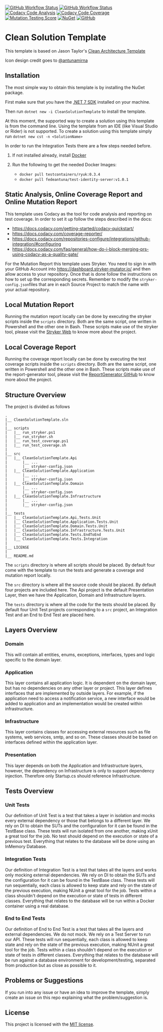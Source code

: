 [![GitHub Workflow Status](https://img.shields.io/github/workflow/status/fedeantuna/clean-solution-template/Build?style=flat-square)](https://github.com/fedeantuna/clean-solution-template/blob/main/.github/workflows/build.yml)
[![GitHub Workflow Status](https://img.shields.io/github/workflow/status/fedeantuna/clean-solution-template/Package?label=package\&style=flat-square)](https://github.com/fedeantuna/clean-solution-template/blob/main/.github/workflows/package.yml)
[![Codacy Code Analysis](https://img.shields.io/codacy/grade/ff9e3c8e39824582be03f19769d3b6ad?style=flat-square)](https://www.codacy.com/gh/fedeantuna/clean-solution-template/dashboard?utm_source=github.com\&utm_medium=referral\&utm_content=fedeantuna/clean-solution-template\&utm_campaign=Badge_Grade)
[![Codacy Code Coverage](https://img.shields.io/codacy/coverage/ff9e3c8e39824582be03f19769d3b6ad?style=flat-square)](https://www.codacy.com/gh/fedeantuna/clean-solution-template/dashboard?utm_source=github.com\&utm_medium=referral\&utm_content=fedeantuna/clean-solution-template\&utm_campaign=Badge_Coverage)
[![Mutation Testing Score](https://img.shields.io/endpoint?style=flat-square\&url=https%3A%2F%2Fbadge-api.stryker-mutator.io%2Fgithub.com%2Ffedeantuna%2Fclean-solution-template%2Fmain)](https://dashboard.stryker-mutator.io/reports/github.com/fedeantuna/clean-solution-template/main)
[![NuGet](https://img.shields.io/nuget/v/CleanSolutionTemplate?style=flat-square)](https://www.nuget.org/packages/CleanSolutionTemplate/)
[![GitHub](https://img.shields.io/github/license/fedeantuna/clean-solution-template?style=flat-square)](https://github.com/fedeantuna/clean-solution-template/blob/main/LICENSE)

# Clean Solution Template

This template is based on Jason Taylor's [Clean Architecture Template](https://github.com/jasontaylordev/CleanArchitecture)

Icon design credit goes to [@antunamirna](https://www.instagram.com/antunamirna/)

## Installation

The most simple way to obtain this template is by installing the NuGet package.

First make sure that you have the [.NET 7 SDK](https://dotnet.microsoft.com/en-us/download/dotnet/7.0) installed on your machine.

Then run `dotnet new -i CleanSolutionTemplate` to install the template.

At this moment, the supported way to create a solution using this template is from the command line. Using the template from an IDE (like Visual Studio or Rider) is not supported. To create a solution using this template simply run `dotnet new cst -n <SolutionName>`

In order to run the Integration Tests there are a few steps needed before.

1.  If not installed already, install [Docker](https://docker.com)

2.  Run the following to get the needed Docker Images:
    *   `docker pull testcontainers/ryuk:0.3.4`
    *   `docker pull fedeantuna/test-identity-server:v1.0.1`

## Static Analysis, Online Coverage Report and Online Mutation Report

This template uses Codacy as the tool for code analysis and reporting on test coverage. In order to set it up follow the steps described in the docs:

*   https://docs.codacy.com/getting-started/codacy-quickstart/
*   https://docs.codacy.com/coverage-reporter/
*   https://docs.codacy.com/repositories-configure/integrations/github-integration/#configuring
*   https://docs.codacy.com/faq/general/how-do-i-block-merging-prs-using-codacy-as-a-quality-gate/

For the Mutation Report this template uses Stryker. You need to sign in with your GitHub Account into https://dashboard.stryker-mutator.io/ and then allow access to your repository. Once that is done follow the instructions on how to set up the corresponding secrets. Remember to modify the `stryker-config.json`files that are in each Source Project to match the name with your actual repository.

## Local Mutation Report

Running the mutation report locally can be done by executing the stryker scripts inside the `scripts` directory. Both are the same script, one written in Powershell and the other one in Bash. These scripts make use of the stryker tool, please visit the [Stryker Web](https://stryker-mutator.io/docs/stryker-net/introduction/) to know more about the project.

## Local Coverage Report

Running the coverage report locally can be done by executing the test coverage scripts inside the `scripts` directory. Both are the same script, one written in Powershell and the other one in Bash. These scripts make use of the report-generator tool, please visit the [ReportGenerator GitHub](https://github.com/danielpalme/ReportGenerator) to know more about the project.

## Structure Overview

The project is divided as follows

```text
.
|__ CleanSolutionTemplate.sln
|
|__ scripts
|   |__ run_stryker.ps1
|   |__ run_stryker.sh
|   |__ run_test_coverage.ps1
|   |__ run_test_coverage.sh
|
|__ src
|   |__ CleanSolutionTemplate.Api
|       |__ ...
|       |__ stryker-config.json
|   |__ CleanSolutionTemplate.Application
|       |__ ...
|       |__ stryker-config.json
|   |__ CleanSolutionTemplate.Domain
|       |__ ...
|       |__ stryker-config.json
|   |__ CleanSolutionTemplate.Infrastructure
|       |__ ...
|       |__ stryker-config.json
|
|__ tests
|   |__ CleanSolutionTemplate.Api.Tests.Unit
|   |__ CleanSolutionTemplate.Application.Tests.Unit
|   |__ CleanSolutionTemplate.Domain.Tests.Unit
|   |__ CleanSolutionTemplate.Infrastructure.Tests.Unit
|   |__ CleanSolutionTemplate.Tests.EndToEnd
|   |__ CleanSolutionTemplate.Tests.Integration
|
|__ LICENSE
|
|__ README.md
```

The `scripts` directory is where all scripts should be placed. By default four come with the template to run the tests and generate a coverage and mutation report locally.

The `src` directory is where all the source code should be placed. By default four projects are included here. The Api project is the default Presentation Layer, then we have the Application, Domain and Infrastructure layers.

The `tests` directory is where all the code for the tests should be placed. By default four Unit Test projects corresponding to a `src` project, an Integration Test and an End to End Test are placed here.

## Layers Overview

### Domain

This will contain all entities, enums, exceptions, interfaces, types and logic specific to the domain layer.

### Application

This layer contains all application logic. It is dependent on the domain layer, but has no dependencies on any other layer or project. This layer defines interfaces that are implemented by outside layers. For example, if the application need to access a notification service, a new interface would be added to application and an implementation would be created within infrastructure.

### Infrastructure

This layer contains classes for accessing external resources such as file systems, web services, smtp, and so on. These classes should be based on interfaces defined within the application layer.

### Presentation

This layer depends on both the Application and Infrastructure layers, however, the dependency on Infrastructure is only to support dependency injection. Therefore only Startup.cs should reference Infrastructure.

## Tests Overview

### Unit Tests

Our definition of Unit Test is a test that takes a layer in isolation and mocks every external dependency or those that belongs to a different layer. We rely on DI to obtain the SUTs and the configuration for it can be found in the TestBase class. These tests will run isolated from one another, making xUnit a great tool for the job. No test should depend on the execution or state of a previous test. Everything that relates to the database will be done using an InMemory Database.

### Integration Tests

Our definition of Integration Test is a test that takes all the layers and works only mocking external dependencies. We rely on DI to obtain the SUTs and the configuration for it can be found in the TestBase class. These tests will run sequentially, each class is allowed to keep state and rely on the state of the previous execution, making NUnit a great tool for the job. Tests within a class shouldn't depend on the execution or state of tests in different classes. Everything that relates to the database will be run within a Docker container using a real database.

### End to End Tests

Our definition of End to End Test is a test that takes all the layers and external dependencies. We do not mock. We rely on a Test Server to run our API. These tests will run sequentially, each class is allowed to keep state and rely on the state of the previous execution, making NUnit a great tool for the job. Tests within a class shouldn't depend on the execution or state of tests in different classes. Everything that relates to the database will be run against a database environment for development/testing, separated from production but as close as possible to it.

## Problems or Suggestions

If you run into any issue or have an idea to improve the template, simply create an issue on this repo explaining what the problem/suggestion is.

## License

This project is licensed with the [MIT license](https://github.com/fedeantuna/clean-solution-template/blob/main/LICENSE).
